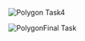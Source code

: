 ![Polygon Task4](https://github.com/dannyy2000/BUILDH3R_June_Polygon/assets/113596830/6b709d2c-7e8a-460b-88fb-847248db4e24)


![PolygonFinal Task](https://github.com/dannyy2000/BUILDH3R_June_Polygon/assets/113596830/ff2bd4f7-ce12-45fe-a896-ff429395ff94)

